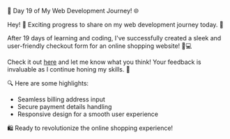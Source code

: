🚀 Day 19 of My Web Development Journey! 🌐

Hey! 👋 Exciting progress to share on my web development journey today. 🎉

After 19 days of learning and coding, I've successfully created a sleek and user-friendly checkout form for an online shopping website! 🛒💻

Check it out [here](link-to-your-checkout-form) and let me know what you think! Your feedback is invaluable as I continue honing my skills. 🙌

🔍 Here are some highlights:
- Seamless billing address input
- Secure payment details handling
- Responsive design for a smooth user experience

🛍️ Ready to revolutionize the online shopping experience! 
